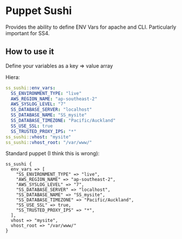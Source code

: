 # Puppet Sushi

Provides the ability to define ENV Vars for apache and CLI. Particularly important for SS4.

## How to use it

Define your variables as a key => value array

Hiera:

```yaml
ss_sushi::env_vars:
  SS_ENVIRONMENT_TYPE: "live"
  AWS_REGION_NAME: "ap-southeast-2"
  AWS_SYSLOG_LEVEL: "7"
  SS_DATABASE_SERVER: "localhost"
  SS_DATABASE_NAME: "SS_mysite"
  SS_DATABASE_TIMEZONE: "Pacific/Auckland"
  SS_USE_SSL: true
  SS_TRUSTED_PROXY_IPS: "*"
ss_sushi::vhost: "mysite"
ss_sushi::vhost_root: "/var/www/"
```

Standard puppet (I think this is wrong):

```puppet
ss_sushi {
  env_vars => [
    "SS_ENVIRONMENT_TYPE" => "live",
    "AWS_REGION_NAME" => "ap-southeast-2",
    "AWS_SYSLOG_LEVEL" => "7",
    "SS_DATABASE_SERVER" => "localhost",
    "SS_DATABASE_NAME" => "SS_mysite",
    "SS_DATABASE_TIMEZONE" => "Pacific/Auckland",
    "SS_USE_SSL" => true,
    "SS_TRUSTED_PROXY_IPS" => "*",
  ],
  vhost => "mysite",
  vhost_root => "/var/www/"
}
```
